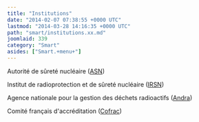 ```yaml
---
title: "Institutions"
date: "2014-02-07 07:38:55 +0000 UTC"
lastmod: "2014-03-28 14:16:35 +0000 UTC"
path: "smart/institutions.xx.md"
joomlaid: 339
category: "Smart"
asides: ["Smart.+menu+"]
---
```

Autorité de sûreté nucléaire ([ASN](http://www.asn.fr/))

Institut de radioprotection et de sûreté nucléaire ([IRSN](http://www.irsn.fr))

Agence nationale pour la gestion des déchets radioactifs ([Andra](https://www.andra.fr/))

Comité français d'accréditation ([Cofrac](http://www.cofrac.fr/))
